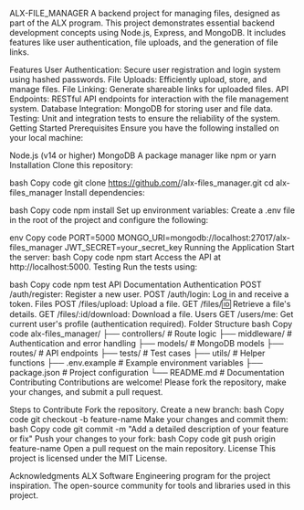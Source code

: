 ALX-FILE_MANAGER
A backend project for managing files, designed as part of the ALX program. This project demonstrates essential backend development concepts using Node.js, Express, and MongoDB. It includes features like user authentication, file uploads, and the generation of file links.

Features
User Authentication: Secure user registration and login system using hashed passwords.
File Uploads: Efficiently upload, store, and manage files.
File Linking: Generate shareable links for uploaded files.
API Endpoints: RESTful API endpoints for interaction with the file management system.
Database Integration: MongoDB for storing user and file data.
Testing: Unit and integration tests to ensure the reliability of the system.
Getting Started
Prerequisites
Ensure you have the following installed on your local machine:

Node.js (v14 or higher)
MongoDB
A package manager like npm or yarn
Installation
Clone this repository:

bash
Copy code
git clone https://github.com/<your-username>/alx-files_manager.git
cd alx-files_manager
Install dependencies:

bash
Copy code
npm install
Set up environment variables: Create a .env file in the root of the project and configure the following:

env
Copy code
PORT=5000
MONGO_URI=mongodb://localhost:27017/alx-files_manager
JWT_SECRET=your_secret_key
Running the Application
Start the server:
bash
Copy code
npm start
Access the API at http://localhost:5000.
Testing
Run the tests using:

bash
Copy code
npm test
API Documentation
Authentication
POST /auth/register: Register a new user.
POST /auth/login: Log in and receive a token.
Files
POST /files/upload: Upload a file.
GET /files/:id: Retrieve a file's details.
GET /files/:id/download: Download a file.
Users
GET /users/me: Get current user's profile (authentication required).
Folder Structure
bash
Copy code
alx-files_manager/
├── controllers/        # Route logic
├── middleware/         # Authentication and error handling
├── models/             # MongoDB models
├── routes/             # API endpoints
├── tests/              # Test cases
├── utils/              # Helper functions
├── .env.example        # Example environment variables
├── package.json        # Project configuration
└── README.md           # Documentation
Contributing
Contributions are welcome! Please fork the repository, make your changes, and submit a pull request.

Steps to Contribute
Fork the repository.
Create a new branch:
bash
Copy code
git checkout -b feature-name
Make your changes and commit them:
bash
Copy code
git commit -m "Add a detailed description of your feature or fix"
Push your changes to your fork:
bash
Copy code
git push origin feature-name
Open a pull request on the main repository.
License
This project is licensed under the MIT License.

Acknowledgments
ALX Software Engineering program for the project inspiration.
The open-source community for tools and libraries used in this project.
